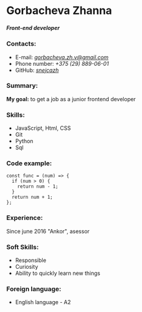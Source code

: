 # Gorbacheva Zhanna
##### Front-end developer

### Contacts:
* E-mail: *gorbacheva.zh.v@gmail.com*
* Phone number: *+375 (29) 889-06-01*
* GitHub: *[snejcazh](https://github.com/snejcazh)*

### Summary:
**My goal:** to get a job as a junior frontend developer 

### Skills:
* JavaScript, Html, CSS
* Git
* Python
* Sql

### Code example:
```
const func = (num) => {  
  if (num > 0) {  
    return num - 1;  
  }
  return num + 1;  
};  
```
### Experience:
Since june 2016 "Ankor", asessor

### Soft Skills:
* Responsible
* Curiosity
* Ability to quickly learn new things

### Foreign language:
* English language - A2

